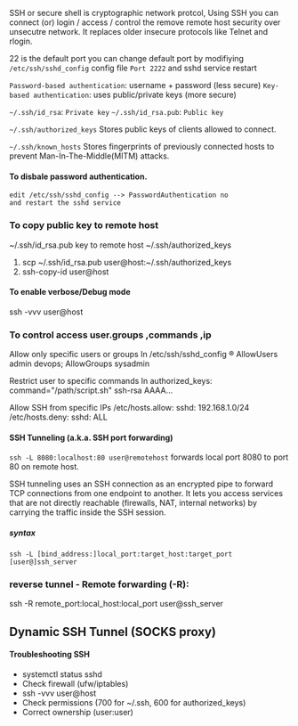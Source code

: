 SSH or secure shell is cryptographic network protcol, Using SSH you can connect (or) login / access / control the remove remote host security over unsecutre network.
It replaces older insecure protocols like Telnet and rlogin.


22 is the default port
you can  change default port by modifiying `/etc/ssh/sshd_config` config file `Port 2222`  and sshd service restart 



`Password-based authentication`: username + password (less secure)
`Key-based authentication`: uses public/private keys (more secure)

`~/.ssh/id_rsa`: `Private key`
`~/.ssh/id_rsa.pub`: `Public key`

`~/.ssh/authorized_keys` Stores public keys of clients allowed to
connect.

`~/.ssh/known_hosts` Stores fingerprints of previously connected hosts to prevent Man-In-The-Middle(MITM) attacks.

#### To disbale password authentication.
```
edit /etc/ssh/sshd_config --> PasswordAuthentication no
and restart the sshd service
```

### To copy public key to remote host

~/.ssh/id_rsa.pub key to remote host ~/.ssh/authorized_keys

1) scp ~/.ssh/id_rsa.pub user@host:~/.ssh/authorized_keys
2) ssh-copy-id user@host

#### To enable verbose/Debug mode
ssh -vvv user@host


### To control access user.groups ,commands ,ip
Allow only specific users or groups
In /etc/ssh/sshd_config ® AllowUsers admin devops; AllowGroups sysadmin

Restrict user to specific commands
In authorized_keys: command="/path/script.sh" ssh-rsa AAAA...

Allow SSH from specific IPs
/etc/hosts.allow: sshd: 192.168.1.0/24
/etc/hosts.deny: sshd: ALL


#### SSH Tunneling (a.k.a. SSH port forwarding)
`ssh -L 8080:localhost:80 user@remotehost` forwards local port 8080 to port 80 on remote host.

SSH tunneling  uses an SSH connection as an encrypted pipe to forward TCP connections from one endpoint to another.
It lets you access services that are not directly reachable (firewalls, NAT, internal networks) by carrying the traffic inside the SSH session.

##### syntax
```
ssh -L [bind_address:]local_port:target_host:target_port [user@]ssh_server
```

### reverse tunnel - Remote forwarding (-R):
ssh -R remote_port:local_host:local_port user@ssh_server

## Dynamic SSH Tunnel (SOCKS proxy)

#### Troubleshooting SSH
- systemctl status sshd
- Check firewall (ufw/iptables)
- ssh -vvv user@host
- Check permissions (700 for ~/.ssh, 600 for authorized_keys)
- Correct ownership (user:user)
